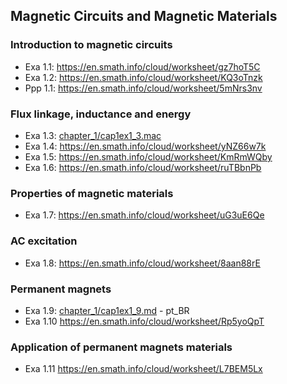 ## Magnetic Circuits and Magnetic Materials
### Introduction to magnetic circuits

* Exa 1.1: https://en.smath.info/cloud/worksheet/gz7hoT5C
* Exa 1.2: https://en.smath.info/cloud/worksheet/KQ3oTnzk
* Ppp 1.1: https://en.smath.info/cloud/worksheet/5mNrs3nv

### Flux linkage, inductance and energy

* Exa 1.3: [chapter_1/cap1ex1_3.mac](cap1ex1_3.mac)
* Exa 1.4: https://en.smath.info/cloud/worksheet/yNZ66w7k
* Exa 1.5: https://en.smath.info/cloud/worksheet/KmRmWQby
* Exa 1.6: https://en.smath.info/cloud/worksheet/ruTBbnPb

### Properties of magnetic materials 
* Exa 1.7: https://en.smath.info/cloud/worksheet/uG3uE6Qe

### AC excitation

* Exa 1.8: https://en.smath.info/cloud/worksheet/8aan88rE

### Permanent magnets

* Exa 1.9: [chapter_1/cap1ex1_9.md](cap1ex1_9.md) - pt_BR
* Exa 1.10 https://en.smath.info/cloud/worksheet/Rp5yoQpT

###  Application of permanent magnets materials

* Exa 1.11 https://en.smath.info/cloud/worksheet/L7BEM5Lx
